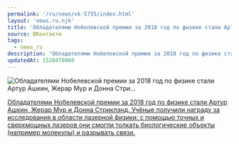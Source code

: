 ```yaml
---
permalink: '/ru/news/vk-5755/index.html'
layout: 'news.ru.njk'
title: 'Обладателями Нобелевской премии за 2018 год по физике стали Артур Ашкин, Жерар Мур и Донна Стри…'
source: ВКонтакте
tags:
  - news_ru
description: 'Обладателями Нобелевской премии за 2018 год по физике стали Артур Ашкин, Жерар Мур и Донна Стри…'
updatedAt: 1538478060
---
```

![Обладателями Нобелевской премии за 2018 год по физике стали Артур Ашкин, Жерар Мур и Донна Стри…](https://sun9-31.userapi.com/c850432/v850432615/157e9/7Fs46sGHG-8.jpg)

[Обладателями Нобелевской премии за 2018 год по физике стали Артур Ашкин, Жерар Мур и Донна Стриклэнд. Учёные получили награду за исследования в области лазерной физики: с помощью точных и сверхмощных лазеров они смогли толкать биологические объекты (например молекулы) и разрывать связи.](https://meduza.io/news/2018/10/02/nobelevskuyu-premiyu-po-fizike-prisudili-za-lazery)
